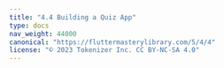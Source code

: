 ```yaml
---
title: "4.4 Building a Quiz App"
type: docs
nav_weight: 44000
canonical: "https://fluttermasterylibrary.com/5/4/4"
license: "© 2023 Tokenizer Inc. CC BY-NC-SA 4.0"
---
```

